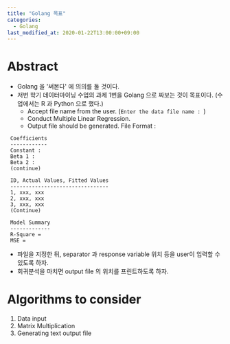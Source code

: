 ```yaml
---
title: "Golang 목표"
categories:
  - Golang
last_modified_at: 2020-01-22T13:00:00+09:00
---
```

# Abstract
* Golang 을 '써본다' 에 의의를 둘 것이다.
* 저번 학기 데이터마이닝 수업의 과제 1번을 Golang 으로 짜보는 것이 목표이다. (수업에서는 R 과 Python 으로 했다.)
  * Accept file name from the user. (`Enter the data file name : `)
  * Conduct Multiple Linear Regression.
  * Output file should be generated. File Format :

 ```
  Coefficients
  ------------
  Constant :
  Beta 1 :
  Beta 2 :
  (continue)

  ID, Actual Values, Fitted Values
  --------------------------------
  1, xxx, xxx
  2, xxx, xxx
  3, xxx, xxx
  (Continue)

  Model Summary
  -------------
  R-Square =
  MSE =
```
* 파일을 지정한 뒤, separator 과 response variable 위치 등을 user이 입력할 수 있도록 하자.
* 회귀분석을 마치면 output file 의 위치를 프린트하도록 하자.

# Algorithms to consider
1. Data input
2. Matrix Multiplication
3. Generating text output file
